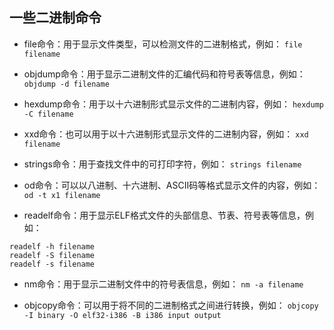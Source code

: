 ## 一些二进制命令
- file命令：用于显示文件类型，可以检测文件的二进制格式，例如：
```file filename```

- objdump命令：用于显示二进制文件的汇编代码和符号表等信息，例如：
```objdump -d filename```

- hexdump命令：用于以十六进制形式显示文件的二进制内容，例如：
```hexdump -C filename```

- xxd命令：也可以用于以十六进制形式显示文件的二进制内容，例如：
```xxd filename```

- strings命令：用于查找文件中的可打印字符，例如：
```strings filename```

- od命令：可以以八进制、十六进制、ASCII码等格式显示文件的内容，例如：
```od -t x1 filename```

- readelf命令：用于显示ELF格式文件的头部信息、节表、符号表等信息，例如：
```
readelf -h filename
readelf -S filename
readelf -s filename
```

- nm命令：用于显示二进制文件中的符号表信息，例如：
```nm -a filename```

- objcopy命令：可以用于将不同的二进制格式之间进行转换，例如：
```objcopy -I binary -O elf32-i386 -B i386 input output```
